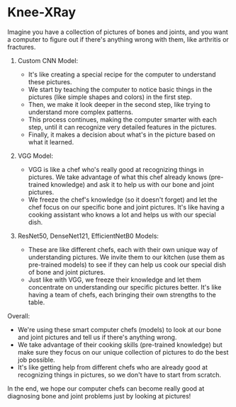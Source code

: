 # Knee-XRay
Imagine you have a collection of pictures of bones and joints, and you want a computer to figure out if there's anything wrong with them, like arthritis or fractures.

1. Custom CNN Model:
   - It's like creating a special recipe for the computer to understand these pictures.
   - We start by teaching the computer to notice basic things in the pictures (like simple shapes and colors) in the first step.
   - Then, we make it look deeper in the second step, like trying to understand more complex patterns.
   - This process continues, making the computer smarter with each step, until it can recognize very detailed features in the pictures.
   - Finally, it makes a decision about what's in the picture based on what it learned.

2. VGG Model:
   - VGG is like a chef who's really good at recognizing things in pictures. We take advantage of what this chef already knows (pre-trained knowledge) and ask it to help us with our bone and joint pictures.
   - We freeze the chef's knowledge (so it doesn't forget) and let the chef focus on our specific bone and joint pictures. It's like having a cooking assistant who knows a lot and helps us with our special dish.

3. ResNet50, DenseNet121, EfficientNetB0 Models:
   - These are like different chefs, each with their own unique way of understanding pictures. We invite them to our kitchen (use them as pre-trained models) to see if they can help us cook our special dish of bone and joint pictures.
   - Just like with VGG, we freeze their knowledge and let them concentrate on understanding our specific pictures better. It's like having a team of chefs, each bringing their own strengths to the table.

Overall:
   - We're using these smart computer chefs (models) to look at our bone and joint pictures and tell us if there's anything wrong.
   - We take advantage of their cooking skills (pre-trained knowledge) but make sure they focus on our unique collection of pictures to do the best job possible.
   - It's like getting help from different chefs who are already good at recognizing things in pictures, so we don't have to start from scratch.

In the end, we hope our computer chefs can become really good at diagnosing bone and joint problems just by looking at pictures!
